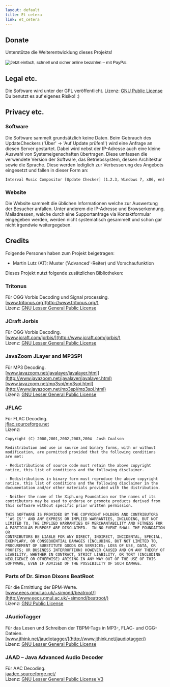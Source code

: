 ```yaml
---
layout: default
title: Et cetera
link: et_cetera
---
```


## Donate
Unterstütze die Weiterentwicklung dieses Projekts!

<p>
<form action="https://www.paypal.com/cgi-bin/webscr" method="post" target="_top">
<input name="cmd" value="_s-xclick" type="hidden">
<input name="hosted_button_id" value="5LNPUEDL99G62" type="hidden">
<input src="https://www.paypalobjects.com/de_DE/CH/i/btn/btn_donateCC_LG.gif" name="submit" alt="Jetzt einfach, schnell und sicher online bezahlen – mit PayPal." border="0" type="image">
<img alt="" src="https://www.paypalobjects.com/de_DE/i/scr/pixel.gif" width="1" border="0" height="1">
</form>
</p>


## Legal etc.
Die Software wird unter der GPL veröffentlicht.
Lizenz: [GNU Public License](http://www.gnu.org/licenses/gpl.txt)
Du benutzt es auf eigenes Risiko! :) 

## Privacy etc.

### Software

Die Software sammelt grundsätzlich keine Daten. Beim Gebrauch des UpdateCheckers ('Über' -> 'Auf Update prüfen!') wird eine Anfrage an diesen Server gestartet. Dabei wird nebst der IP-Adresse auch eine kleine Auswahl von Systemeigenschaften übertragen. Diese umfassen die verwendete Version der Software, das Betriebssystem, dessen Architektur sowie die Sprache. Diese werden lediglich zur Verbesserung des Angebots eingesetzt und fallen in dieser Form an: 

    Interval Music Compositor [Update Checker] (1.2.3, Windows 7, x86, en)

### Website

Die Website sammelt die üblichen Informationen welche zur Auswertung der Besucher anfallen. Unter anderem die IP-Adresse und Browserkennung. Mailadressen, welche durch eine Supportanfrage via Kontaktformular eingegeben werden, werden nicht systematisch gesammelt und schon gar nicht irgendwie weitergegeben. 

## Credits
 Folgende Personen haben zum Projekt beigetragen:

* Martin Lutz (AT): Muster ('Advanced'-Reiter) und Vorschaufunktion

Dieses Projekt nutzt folgende zusätzlichen Bibliotheken: 

### Tritonus
Für OGG Vorbis Decoding und Signal processing. <br/>
[www.tritonus.org](http://www.tritonus.org/) <br/>
Lizenz: [GNU Lesser General Public License](http://www.gnu.org/copyleft/lesser.html)

### JCraft Jorbis
Für OGG Vorbis Decoding. <br/>
[www.jcraft.com/jorbis/](http://www.jcraft.com/jorbis/) <br/>
Lizenz: [GNU Lesser General Public License](http://www.gnu.org/copyleft/lesser.html)

### JavaZoom JLayer and MP3SPI
Für MP3 Decoding. <br/>
[www.javazoom.net/javalayer/javalayer.html](http://www.javazoom.net/javalayer/javalayer.html) <br/>
[www.javazoom.net/mp3spi/mp3spi.html](http://www.javazoom.net/mp3spi/mp3spi.html) <br/>
Lizenz: [GNU Lesser General Public License](http://www.gnu.org/copyleft/lesser.html)

### JFLAC
Für FLAC Decoding. <br/>
[jflac.sourceforge.net](http://jflac.sourceforge.net/) <br/>
Lizenz:

    Copyright (C) 2000,2001,2002,2003,2004  Josh Coalson
    
    Redistribution and use in source and binary forms, with or without
    modification, are permitted provided that the following conditions
    are met:
    
    - Redistributions of source code must retain the above copyright
    notice, this list of conditions and the following disclaimer.
    
    - Redistributions in binary form must reproduce the above copyright
    notice, this list of conditions and the following disclaimer in the
    documentation and/or other materials provided with the distribution.
    
    - Neither the name of the Xiph.org Foundation nor the names of its
    contributors may be used to endorse or promote products derived from
    this software without specific prior written permission.
    
    THIS SOFTWARE IS PROVIDED BY THE COPYRIGHT HOLDERS AND CONTRIBUTORS
    ``AS IS'' AND ANY EXPRESS OR IMPLIED WARRANTIES, INCLUDING, BUT NOT
    LIMITED TO, THE IMPLIED WARRANTIES OF MERCHANTABILITY AND FITNESS FOR
    A PARTICULAR PURPOSE ARE DISCLAIMED.  IN NO EVENT SHALL THE FOUNDATION OR
    CONTRIBUTORS BE LIABLE FOR ANY DIRECT, INDIRECT, INCIDENTAL, SPECIAL,
    EXEMPLARY, OR CONSEQUENTIAL DAMAGES (INCLUDING, BUT NOT LIMITED TO,
    PROCUREMENT OF SUBSTITUTE GOODS OR SERVICES; LOSS OF USE, DATA, OR
    PROFITS; OR BUSINESS INTERRUPTION) HOWEVER CAUSED AND ON ANY THEORY OF
    LIABILITY, WHETHER IN CONTRACT, STRICT LIABILITY, OR TORT (INCLUDING
    NEGLIGENCE OR OTHERWISE) ARISING IN ANY WAY OUT OF THE USE OF THIS
    SOFTWARE, EVEN IF ADVISED OF THE POSSIBILITY OF SUCH DAMAGE.

### Parts of Dr. Simon Dixons BeatRoot
Für die Ermittlung der BPM-Werte. <br/>
[www.eecs.qmul.ac.uk/~simond/beatroot/](http://www.eecs.qmul.ac.uk/~simond/beatroot/) <br/>
Lizenz: [GNU Public License](http://www.gnu.org/licenses/gpl.txt)

### JAudioTagger
Für das Lesen und Schreiben der TBPM-Tags in MP3-, FLAC- und OGG-Dateien. <br/>
[www.jthink.net/jaudiotagger/](http://www.jthink.net/jaudiotagger/) <br/>
Lizenz: [GNU Lesser General Public License](http://www.gnu.org/copyleft/lesser.html)

### JAAD – Java Advanced Audio Decoder
Für AAC Decoding. <br/>
[jaadec.sourceforge.net/](http://jaadec.sourceforge.net/) <br/>
Lizenz: [GNU Lesser General Public License V3](http://www.gnu.org/licenses/lgpl-3.0.html)
